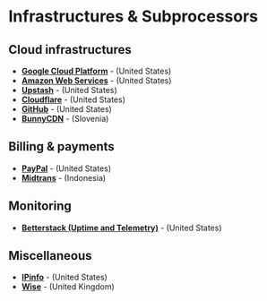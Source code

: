 # Infrastructures & Subprocessors
## Cloud infrastructures
- [**Google Cloud Platform**](https://cloud.google.com) - (United States)
- [**Amazon Web Services**](https://aws.amazon.com) - (United States)
- [**Upstash**](https://upstash.com) - (United States)
- [**Cloudflare**](https://cloudflare.com) - (United States)
- [**GitHub**](https://github.com) - (United States)
- [**BunnyCDN**](https://bunny.net/?ref=59m0uotfa1) - (Slovenia)

## Billing & payments
- [**PayPal**](https://paypal.com) - (United States)
- [**Midtrans**](https://midtrans.com) - (Indonesia)

## Monitoring
- [**Betterstack (Uptime and Telemetry)**](https://betterstack.com) - (United States)

## Miscellaneous
- [**IPinfo**](https://ipinfo.io) - (United States)
- [**Wise**](https://wise.com) - (United Kingdom)
